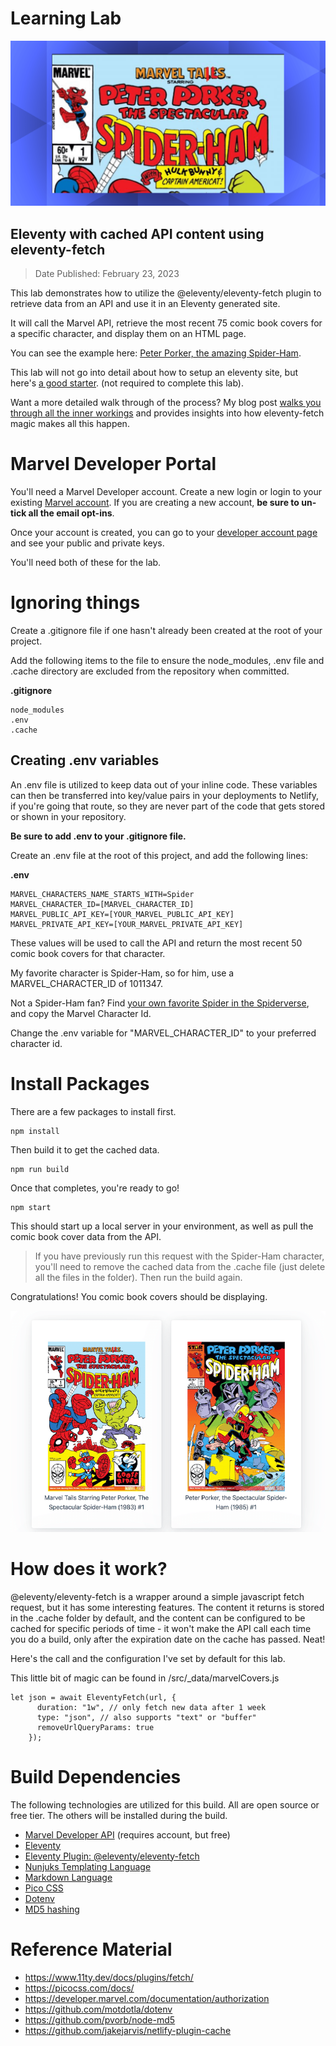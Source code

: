 # Learning Lab

![Peter Porker, the Amazing Spider-Ham](src/peter_porker.png)
## Eleventy with cached API content using eleventy-fetch

> Date Published: February 23, 2023

This lab demonstrates how to utilize the @eleventy/eleventy-fetch plugin to retrieve data from an API and use it in an Eleventy generated site.

It will call the Marvel API, retrieve the most recent 75 comic book covers for a specific character, and display them on an HTML page.

You can see the example here: [Peter Porker, the amazing Spider-Ham](https://spider-ham.box464.com).

This lab will not go into detail about how to setup an eleventy site, but here's [a good starter](https://www.11ty.dev/docs/getting-started/). (not required to complete this lab).

Want a more detailed walk through of the process? My blog post [walks you through all the inner workings](https://box464.com/posts/eleventy-fetch-marvel/) and provides insights into how eleventy-fetch magic makes all this happen.

# Marvel Developer Portal
You'll need a Marvel Developer account. Create a new login or login to your existing [Marvel account](https://www.marvel.com/signin?referer=https%3A%2F%2Fdeveloper.marvel.com%2Faccount). If you are creating a new account, **be sure to un-tick all the email opt-ins**.

Once your account is created, you can go to your [developer account page](https://developer.marvel.com/account) and see your public and private keys. 

You'll need both of these for the lab.

# Ignoring things
Create a .gitignore file if one hasn't already been created at the root of your project.

Add the following items to the file to ensure the node_modules, .env file and .cache directory are excluded from the repository when committed.

**.gitignore**
```
node_modules
.env
.cache
```
## Creating .env variables
An .env file is utilized to keep data out of your inline code. These variables can then be transferred into key/value pairs in your deployments to Netlify, if you're going that route, so they are never part of the code that gets stored or shown in your repository.

**Be sure to add .env to your .gitignore file.**

Create an .env file at the root of this project, and add the following lines:

**.env**
```
MARVEL_CHARACTERS_NAME_STARTS_WITH=Spider
MARVEL_CHARACTER_ID=[MARVEL_CHARACTER_ID] 
MARVEL_PUBLIC_API_KEY=[YOUR_MARVEL_PUBLIC_API_KEY]
MARVEL_PRIVATE_API_KEY=[YOUR_MARVEL_PRIVATE_API_KEY]
```

These values will be used to call the API and return the most recent 50 comic book covers for that character.

My favorite character is Spider-Ham, so for him, use a MARVEL_CHARACTER_ID of 1011347.

Not a Spider-Ham fan? Find [your own favorite Spider in the Spiderverse](https://spider-ham.box464.com/characters), and copy the Marvel Character Id. 

Change the .env variable for "MARVEL_CHARACTER_ID" to your preferred character id.

# Install Packages
There are a few packages to install first.

```
npm install
```

Then build it to get the cached data.
```
npm run build
```

Once that completes, you're ready to go!

```
npm start
```

This should start up a local server in your environment, as well as pull the comic book cover data from the API.

> If you have previously run this request with the Spider-Ham character, you'll need to remove the cached data from the .cache file (just delete all the files in the folder). Then run the build again.

Congratulations! You comic book covers should be displaying.

![Spider-Ham Comic Book Covers](src/readme_images/marvel-spider-ham-covers.png)

# How does it work?
@eleventy/eleventy-fetch is a wrapper around a simple javascript fetch request, but it has some interesting features. The content it returns is stored in the .cache folder by default, and the content can be configured to be cached for specific periods of time - it won't make the API call each time you do a build, only after the expiration date on the cache has passed. Neat! 

Here's the call and the configuration I've set by default for this lab.

This little bit of magic can be found in /src/_data/marvelCovers.js

```
let json = await EleventyFetch(url, {
      duration: "1w", // only fetch new data after 1 week 
      type: "json", // also supports "text" or "buffer"
      removeUrlQueryParams: true 
    });
```
# Build Dependencies
The following technologies are utilized for this build. All are open source or free tier. The others will be installed during the build.

* [Marvel Developer API](https://developer.marvel.com/) (requires account, but free)
* [Eleventy](https://www.11ty.dev/)
* [Eleventy Plugin: @eleventy/eleventy-fetch](https://www.11ty.dev/docs/plugins/fetch/)
* [Nunjuks Templating Language](https://mozilla.github.io/nunjucks/templating.html)
* [Markdown Language](https://www.markdownguide.org/)
* [Pico CSS](https://picocss.com/)
* [Dotenv](https://github.com/motdotla/dotenv)
* [MD5 hashing](https://github.com/motdotla/dotenv)

# Reference Material
* https://www.11ty.dev/docs/plugins/fetch/
* https://picocss.com/docs/
* https://developer.marvel.com/documentation/authorization
* https://github.com/motdotla/dotenv
* https://github.com/pvorb/node-md5
* https://github.com/jakejarvis/netlify-plugin-cache

